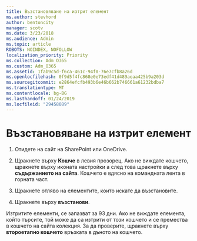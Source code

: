 ```yaml
---
title: Възстановяване на изтрит елемент
ms.author: stevhord
author: bentoncity
manager: scotv
ms.date: 3/23/2018
ms.audience: Admin
ms.topic: article
ROBOTS: NOINDEX, NOFOLLOW
localization_priority: Priority
ms.collection: Adm_O365
ms.custom: Adm_O365
ms.assetid: 1fab9c5d-f6ca-461c-94f0-76e7cfb8a26d
ms.openlocfilehash: 0f9d5f4fc868e0e73edf41d489aeaa425b9a203d
ms.sourcegitcommit: e2864efcfb493b6e46b662b746661a61232bdba7
ms.translationtype: MT
ms.contentlocale: bg-BG
ms.lasthandoff: 01/24/2019
ms.locfileid: "29458089"
---
```

# <a name="restore-a-deleted-item"></a>Възстановяване на изтрит елемент

1. Отидете на сайт на SharePoint или OneDrive.
    
2. Щракнете върху **Кошче** в левия прозорец. Ако не виждате кошчето, щракнете върху иконата настройки а след това щракнете върху **съдържанието на сайта**. Кошчето е вдясно на командната лента в горната част.
    
3. Щракнете отляво на елементите, които искате да възстановите.
    
4. Щракнете върху **възстанови**.
    
Изтритите елементи, се запазват за 93 дни. Ако не виждате елемента, който търсите, той може да са изтрити от този кошчето и се премества в кошчето на сайта колекция. За да проверите, щракнете върху **второетапно кошчето** връзката в дъното на кошчето. 
  

